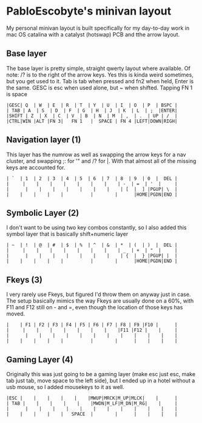 # PabloEscobyte's minivan layout

My personal minivan layout is built specifically for my day-to-day work in mac OS catalina with a catalyst (hotswap) PCB and tthe arrow layout.



## Base layer

The base layer is pretty simple, straight qwerty layout where available. Of note: /? is to the right of the arrow keys. Yes this is kinda weird sometimes, but you get used to it. Tab is tab when pressed and fn2 when held, Enter is the same. GESC is esc when used alone, but ~ when shifted. Tapping FN 1 is space
```
|GESC| Q  | W  | E  | R  | T  | Y  | U  | I  | O  | P  | BSPC |
| TAB | A  | S  | D  | F  | G  | H  | J  | K  | L  | ;  |ENTER|
|SHIFT | Z  | X  | C  | V  | B  | N  | M  | ,  | .  | UP | /  |
|CTRL|WIN |ALT |FN 3|   FN 1   |  SPACE | FN 4 |LEFT|DOWN|RIGH|
```
## Navigation layer (1)

This layer has the numrow as well as swapping the arrow keys for a nav cluster, and swapping ;: for '" and /? for \|. With that almost all of the missing keys are accounted for.
```
| `  | 1  | 2  | 3  | 4  | 5  | 6  | 7  | 8  | 9  | 0  |  DEL |
|     |    |    |    |    |    |    |    | -  | =  | '  |     |
|      |    |    |    |    |    |    |    | [  |  ] |PGUP| \  |
|    |    |    |    |          |        |      |HOME|PGDN|END |
```
## Symbolic Layer (2)

I don't want to be using two key combos constantly, so I also added this symbol layer that is basically shift+numeric layer
```
| ~  | !  | @  | #  | $  | %  | ^  | &  | *  | (  | )  |  DEL |
|     |    |    |    |    |    |    |    | _  | +  | "  |     |
|      |    |    |    |    |    |    |    | {  |  } |PGUP| |  |
|    |    |    |    |          |        |      |HOME|PGDN|END |
```
## Fkeys (3)

I very rarely use Fkeys, but figured I'd throw them on anyway just in case. The setup basically mimics the way Fkeys are usually done on a 60%, with F11 and F12 still on - and =, even though the location of those keys has moved.
```
|    | F1 | F2 | F3 | F4 | F5 | F6 | F7 | F8 | F9 |F10 |      |
|     |    |    |    |    |    |    |    |F11 |F12 |    |     |
|      |    |    |    |    |    |    |    |    |    |    |    |
|    |    |    |    |          |        |      |    |    |    |
```
## Gaming Layer (4)

Originally this was just going to be a gaming layer (make esc just esc, make tab just tab, move space to the left side), but I ended up in a hotel without a usb mouse, so I added mousekeys to it as well.
```
|ESC |    |    |    |    |    |MWUP|MRCK|M_UP|MLCK|    |      |
| TAB |    |    |    |    |    |MWDN|M_LF|M_DN|M_RG|    |     |
|      |    |    |    |    |    |    |    |    |    |    |    |
|    |    |    |    |   SPACE  |        |      |    |    |    |
```
